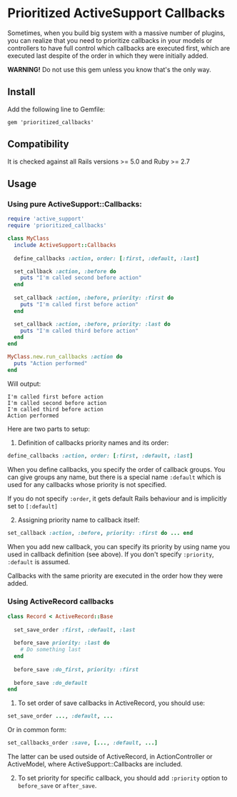 # Prioritized ActiveSupport Callbacks

Sometimes, when you build big system with a massive number of plugins, you can realize that you need to prioritize
callbacks in your models or controllers to have full control which callbacks are executed first,
which are executed last despite of the order in which they were initially added.

**WARNING!** Do not use this gem unless you know that's the only way.

## Install

Add the following line to Gemfile:

`gem 'prioritized_callbacks'`

## Compatibility

It is checked against all Rails versions >= 5.0 and Ruby >= 2.7

## Usage

### Using pure ActiveSupport::Callbacks:

```ruby
require 'active_support'
require 'prioritized_callbacks'

class MyClass
  include ActiveSupport::Callbacks
  
  define_callbacks :action, order: [:first, :default, :last]

  set_callback :action, :before do
    puts "I'm called second before action"
  end
  
  set_callback :action, :before, priority: :first do
    puts "I'm called first before action"
  end

  set_callback :action, :before, priority: :last do
    puts "I'm called third before action"
  end
end

MyClass.new.run_callbacks :action do
  puts "Action performed"
end
```

Will output:

```
I'm called first before action
I'm called second before action
I'm called third before action
Action performed
```

Here are two parts to setup:

1) Definition of callbacks priority names and its order:

```ruby
define_callbacks :action, order: [:first, :default, :last]
```

When you define callbacks, you specify the order of callback groups. You can give groups any name, but there is a 
special name `:default` which is used for any callbacks whose priority is not specified.

If you do not specify `:order`, it gets default Rails behaviour and is implicitly set to `[:default]` 

2) Assigning priority name to callback itself:

```ruby
set_callback :action, :before, priority: :first do ... end
```

When you add new callback, you can specify its priority by using name you used in callback definition (see above).
If you don't specify `:priority`, `:default` is assumed.

Callbacks with the same priority are executed in the order how they were added.

### Using ActiveRecord callbacks

```ruby
class Record < ActiveRecord::Base
  
  set_save_order :first, :default, :last
  
  before_save priority: :last do
    # Do something last
  end
  
  before_save :do_first, priority: :first
  
  before_save :do_default
end
```

1) To set order of save callbacks in ActiveRecord, you should use:

```ruby
set_save_order ..., :default, ...
```

Or in common form:

```ruby
set_callbacks_order :save, [..., :default, ...]
```

The latter can be used outside of ActiveRecord, in ActionController or ActiveModel, where ActiveSupport::Callbacks
are included.

2) To set priority for specific callback, you should add `:priority` option to `before_save` or `after_save`.
